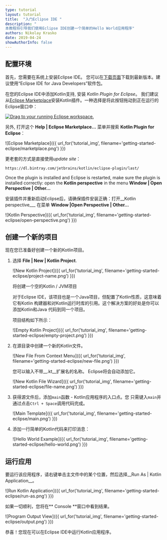 ```yaml
---
type: tutorial
layout: tutorial
title:  "入门Eclipse IDE "
description: "
本教程将引导我们使用Eclipse IDE创建一个简单的Hello World应用程序"
authors: Nikolay Krasko
date: 2019-04-24
showAuthorInfo: false
---
```


## 配置环境
首先，您需要在系统上安装Eclipse IDE。
您可以在[下载页面](https://www.eclipse.org/downloads/)下载到最新版本。建议使用“Eclipse IDE for Java Developers”软件包。

在您的Eclipse IDE中添加Kotlin支持, 安装 _Kotlin Plugin for Eclipse_。
我们建议从[Eclipse Marketplace](http://marketplace.eclipse.org/content/kotlin-plugin-eclipse)安装Kotlin插件。一种选择是将此按钮拖动到正在运行的Eclipse窗口中：

<a href="http://marketplace.eclipse.org/marketplace-client-intro?mpc_install=2257536" class="drag" title="Drag to your running Eclipse workspace."><img class="img-responsive" src="https://user-gold-cdn.xitu.io/2019/5/30/16b09333df16a0dd?w=87&h=34&f=png&s=2020" alt="Drag to your running Eclipse workspace." /></a>

另外, 打开这个 __Help \| Eclipse Marketplace...__ 菜单并搜索 __Kotlin Plugin for Eclipse__：

   ![Eclipse Marketplace]({{ url_for('tutorial_img', filename='getting-started-eclipse/marketplace.png') }})

更老套的方式是直接使用*update site*：

```
https://dl.bintray.com/jetbrains/kotlin/eclipse-plugin/last/
```

Once the plugin is installed and Eclipse is restarted, make sure the plugin is installed correctly: open the __Kotlin perspective__
in the menu __Window \| Open Perspective \| Other...__

安装插件并重新启动Eclipse后，请确保插件安装正确：打开__Kotlin perspective___
在菜单 __Window \|Open Perspective \| Other...__
    
   ![Kotlin Perspective]({{ url_for('tutorial_img', filename='getting-started-eclipse/open-perspective.png') }})

## 创建一个新的项目

现在您已准备好创建一个新的Kotlin项目。

1. 选择 __File \| New \| Kotlin Project__.

   ![New Kotlin Project]({{ url_for('tutorial_img', filename='getting-started-eclipse/project-name.png') }})

   将创建一个空的Kotlin / JVM项目
   
   对于Eclipse IDE，该项目也是一个Java项目，但配置了Kotlin性质，这意味着它有Kotlin
构建器和对Kotlin运行时库的引用。这个解决方案的好处是你可以添加Kotlin和Java
代码到同一个项目。
   
   项目结构如下所示：

   ![Empty Kotlin Project]({{ url_for('tutorial_img', filename='getting-started-eclipse/empty-project.png') }})

2. 在源目录中创建一个新的Kotlin文件。

   ![New File From Context Menu]({{ url_for('tutorial_img', filename='getting-started-eclipse/new-file.png') }})
  
   您可以输入不带__.kt__扩展名的名称。 Eclipse将会自动添加它。
   
   ![New Kotlin File Wizard]({{ url_for('tutorial_img', filename='getting-started-eclipse/file-name.png') }})

3. 获得源文件后，添加`main`函数 -  Kotlin应用程序的入口点。您
只需键入`main`并通过点击`Ctrl + Space`调用代码完成。

   ![Main Template]({{ url_for('tutorial_img', filename='getting-started-eclipse/main.png') }})

4. 添加一行简单的Kotlin代码来打印消息：

   ![Hello World Example]({{ url_for('tutorial_img', filename='getting-started-eclipse/hello-world.png') }})

## 运行应用

要运行该应用程序，请右键单击主文件中的某个位置，然后选择__Run As \| Kotlin Application__。

   ![Run Kotlin Application]({{ url_for('tutorial_img', filename='getting-started-eclipse/run-as.png') }})
   
如果一切顺利，您将在** Console **窗口中看到结果。

   ![Program Output View]({{ url_for('tutorial_img', filename='getting-started-eclipse/output.png') }})

恭喜！您现在可以在Eclipse IDE中运行Kotlin应用程序。

